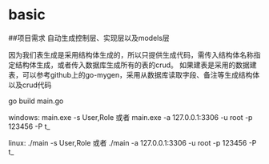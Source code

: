 # basic
##项目需求
自动生成控制层、实现层以及models层

因为我们表生成是采用结构体生成的，所以只提供生成代码，需传入结构体名称指定结构体生成，或者传入数据库生成所有的表的crud。
如果建表是采用的数据建表，可以参考github上的go-mygen，采用从数据库读取字段、备注等生成结构体以及crud代码

go build main.go

windows:  main.exe -s User,Role   或者 main.exe -a 127.0.0.1:3306 -u root -p 123456 -P t_

linux: ./main -s User,Role 或者 ./main -a 127.0.0.1:3306 -u root -p 123456 -P t_
    
